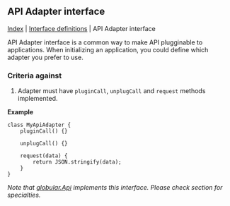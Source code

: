 ## API Adapter interface

[Index](/docs/README.md) | [Interface definitions](/docs/interface/README.md) | API Adapter interface

API Adapter interface is a common way to make API plugginable to applications. When initializing an application, you could define which adapter you prefer to use.

### Criteria against

1. Adapter must have `pluginCall`, `unplugCall` and `request` methods implemented.

**Example**

    class MyApiAdapter {
        pluginCall() {}
        
        unplugCall() {}
        
        request(data) {
            return JSON.stringify(data);
        }
    }

*Note that [globular.Api](/docs/objects/framework/api/README.md) implements this interface. Please check section for specialties.*
